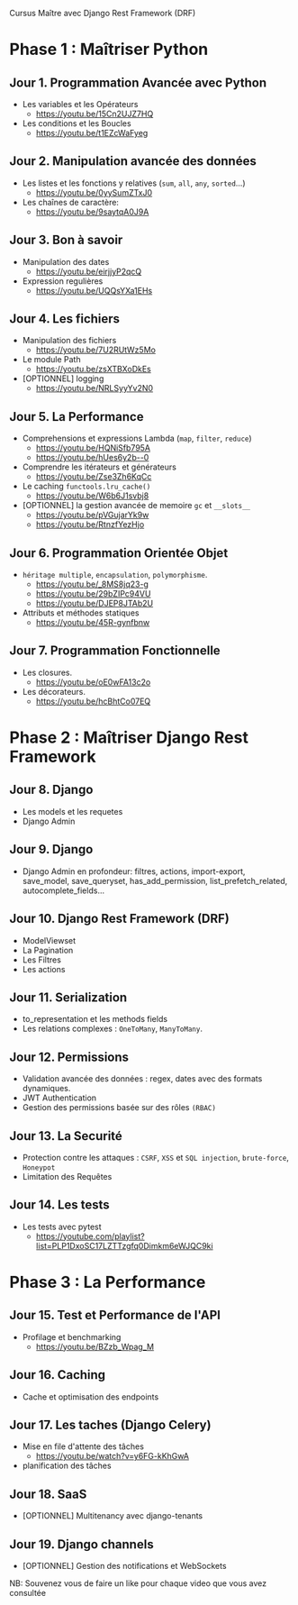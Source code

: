 Cursus Maître avec Django Rest Framework (DRF)

Phase 1 : Maîtriser Python
==========================
Jour 1. Programmation Avancée avec Python
-----------------------------------------
- Les variables et les Opérateurs
    - https://youtu.be/15Cn2UJZ7HQ
- Les conditions et les Boucles
    - https://youtu.be/t1EZcWaFyeg

Jour 2. Manipulation avancée des données
----------------------------------------
- Les listes et les fonctions y relatives (`sum`, `all`, `any`, `sorted`...)
    - https://youtu.be/0yySumZTxJ0
- Les chaînes de caractère:
    - https://youtu.be/9saytqA0J9A

Jour 3. Bon à savoir
--------------------
- Manipulation des dates
    - https://youtu.be/eirjjyP2qcQ
- Expression regulières
    - https://youtu.be/UQQsYXa1EHs

Jour 4. Les fichiers
--------------------
- Manipulation des fichiers
    - https://youtu.be/7U2RUtWz5Mo
- Le module Path
    - https://youtu.be/zsXTBXoDkEs
- [OPTIONNEL] logging
    - https://youtu.be/NRLSyyYv2N0

Jour 5. La Performance
----------------------
- Comprehensions et expressions Lambda (`map`, `filter`, `reduce`)
    - https://youtu.be/HQNiSfb795A
    - https://youtu.be/hUes6y2b--0
- Comprendre les itérateurs et générateurs
    - https://youtu.be/Zse3Zh6KqCc
- Le caching `functools.lru_cache()`
    - https://youtu.be/W6b6J1svbj8
- [OPTIONNEL] la gestion avancée de memoire `gc` et `__slots__`
    - https://youtu.be/pVGujarYk9w
    - https://youtu.be/RtnzfYezHjo

Jour 6. Programmation Orientée Objet
------------------------------------
- `héritage multiple`, `encapsulation`, `polymorphisme`.
    - https://youtu.be/_8MS8jq23-g
    - https://youtu.be/29bZIPc94VU
    - https://youtu.be/DJEP8JTAb2U
- Attributs et méthodes statiques
    - https://youtu.be/45R-gynfbnw

Jour 7. Programmation Fonctionnelle
-----------------------------------
- Les closures.
    - https://youtu.be/oE0wFA13c2o
- Les décorateurs.
    - https://youtu.be/hcBhtCo07EQ


Phase 2 : Maîtriser Django Rest Framework
=========================================
Jour 8. Django
--------------
- Les models et les requetes
- Django Admin

Jour 9. Django
--------------
- Django Admin en profondeur:
    filtres, actions, import-export, save_model, save_queryset, has_add_permission, list_prefetch_related, autocomplete_fields...

Jour 10. Django Rest Framework (DRF)
------------------------------------
- ModelViewset
- La Pagination
- Les Filtres
- Les actions

Jour 11. Serialization
---------------------
- to_representation et les methods fields
- Les relations complexes : `OneToMany`, `ManyToMany`.

Jour 12. Permissions
--------------------
- Validation avancée des données : regex, dates avec des formats dynamiques.
- JWT Authentication
- Gestion des permissions basée sur des rôles `(RBAC)`

Jour 13. La Securité
--------------------
- Protection contre les attaques : `CSRF`, `XSS` et `SQL injection`, `brute-force`, `Honeypot`
- Limitation des Requêtes

Jour 14. Les tests
------------------
- Les tests avec pytest
    - https://youtube.com/playlist?list=PLP1DxoSC17LZTTzgfq0Dimkm6eWJQC9ki

Phase 3 : La Performance
========================
Jour 15. Test et Performance de l'API
-------------------------------------
- Profilage et benchmarking
    - https://youtu.be/BZzb_Wpag_M

Jour 16. Caching
----------------
- Cache et optimisation des endpoints

Jour 17. Les taches (Django Celery)
------------------------------------
- Mise en file d'attente des tâches
    - https://youtu.be/watch?v=y6FG-kKhGwA
- planification des tâches

Jour 18. SaaS
-------------
- [OPTIONNEL] Multitenancy avec django-tenants

Jour 19. Django channels
------------------------
- [OPTIONNEL] Gestion des notifications et WebSockets

NB: Souvenez vous de faire un like pour chaque video que vous avez consultée
